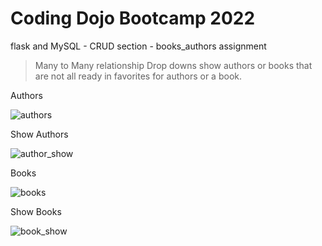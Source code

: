 # Coding Dojo Bootcamp 2022
flask and MySQL - CRUD section - books_authors assignment

> Many to Many relationship
> Drop downs show authors or books that are not all ready in favorites for authors or a book.

Authors

![authors](https://user-images.githubusercontent.com/99504059/177882507-14b288e3-a921-40ca-90dd-9f0592c2106d.png)

Show Authors

![author_show](https://user-images.githubusercontent.com/99504059/177882525-61e8ac77-dfb1-4f96-89f7-b7dca805a7a2.png)

Books

![books](https://user-images.githubusercontent.com/99504059/177882548-14b1f121-1fca-4c94-898b-91b75d4046d0.png)

Show Books

![book_show](https://user-images.githubusercontent.com/99504059/177882556-62cc4fdd-7920-43ae-a33b-b86860704430.png)

